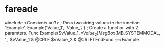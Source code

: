 # fareade
#include &lt;Constants.au3>  ; Pass two string values to the function 'Example'. Example('Value_1', 'Value_2')  ; Create a function with 2 paramters. Func Example($vValue_1, $vValue_2)     MsgBox($MB_SYSTEMMODAL, '', $vValue_1 &amp; @CRLF $vValue_2 &amp; @CRLF) EndFunc   ;==>Example
